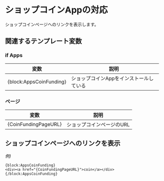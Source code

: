 # ショップコインAppの対応

ショップコインページへのリンクを表示します。

## 関連するテンプレート変数

### if Apps

| 変数 | 説明 |
|-----|-----|
| {block:AppsCoinFunding} | ショップコインAppをインストールしている |

### ページ

| 変数 | 説明 |
|-----|-----|
| {CoinFundingPageURL} | ショップコインページのURL |

## ショップコインページへのリンクを表示

*例)*

```
{block:AppsCoinFunding}
<div><a href="{CoinFundingPageURL}">coin</a></div>
{/block:AppsCoinFunding}
```

